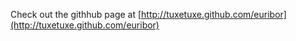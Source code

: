 Check out the githhub page at [http://tuxetuxe.github.com/euribor](http://tuxetuxe.github.com/euribor)
